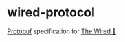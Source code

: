 # wired-protocol

[Protobuf](https://protobuf.dev/) specification for [The Wired 🔌](https://github.com/unavi-xyz/wired-protocol).
